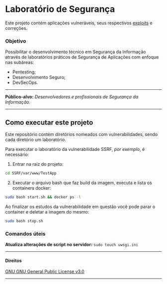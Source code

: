 # Laboratório de Segurança
Este projeto contém aplicações vulneráveis, seus respectivos [exploits](https://en.wikipedia.org/wiki/Exploit_(computer_security)) e correções.

### Objetivo
Possibilitar o desenvolvimento técnico em Segurança da Informação através de laboratórios práticos de Segurança de Aplicações com enfoque nas subáreas:
- Pentesting;
- Desenvolvimento Seguro;
- DevSecOps.

___
**Público-alvo:** _Desenvolvedores e profissionais de Segurança da Informação._
___

## Como executar este projeto
Este repositório contém diretórios nomeados com vulnerabilidades, sendo cada diretório um laboratório.

Para executar o laboratório da vulnerabilidade SSRF, _por exemplo_, é necessário:

1. Entrar na raíz do projeto:
```bash 
cd SSRF/var/www/TestApp
```

2. Executar o arquivo bash que faz build da imagem, executa e lista os containers docker:
```bash
sudo bash start.sh && docker ps -l
```

Ao finalizar os estudos da vulnerabilidade em questão você pode parar o container e deletar a imagem do mesmo:
```bash
sudo bash stop.sh
```

### Comandos úteis
**Atualiza alterações de script no servidor:** 
```sudo touch uwsgi.ini```

___
#### Direitos
[GNU GNU General Public License v3.0](/LICENSE.md)
___
